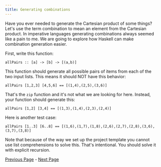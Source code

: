 ```yaml
---
title: Generating combinations
---
```


Have you ever needed to generate the Cartesian product of some things? Let's
use the term combination to mean an element from the Cartesian product. In
imperative languages generating combinations always seemed like a pain to me.
We are going to explore how Haskell can make combination generation easier.

First, write this function:

    allPairs :: [a] -> [b] -> [(a,b)]

This function should generate all possible pairs of items from each of the two
input lists.  This means it should NOT have this behavior:

    allPairs [1,2,3] [4,5,6] == [(1,4),(2,5),(3,6)]

That's the `zip` function and it's not what we are looking for here.  Instead,
your function should generate this:

    allPairs [1,2] [3,4] == [(1,3),(1,4),(2,3),(2,4)]

Here is another test case:

    allPairs [1..3] [6..8] == [(1,6),(1,7),(1,8),(2,6),(2,7),(2,8),(3,6),(3,7),(3,8)]

Note that because of the way we set up the project template you cannot use list
comprehensions to solve this.  That's intentional.  You should solve it with
explicit recursion.

[Previous Page](set2.html) - [Next Page](ex3-2.html)

